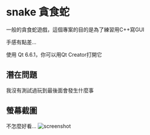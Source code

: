 # snake 貪食蛇
一般的貪食蛇遊戲，這個專案的目的是為了練習用C++寫GUI

手感有點差...

使用 Qt 6.6.1，你可以用Qt Creator打開它
## 潛在問題
我沒有測試過玩到最後面會發生什麼事
## 螢幕截圖
不怎麼好看...
![screenshot](https://github.com/wayne846/snake/assets/70946493/5f96dbaf-2c90-4e75-b1d4-fc447e67fbfa)
